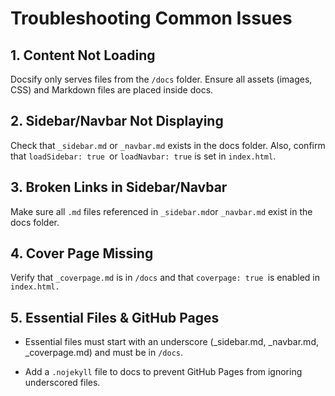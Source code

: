 # Troubleshooting Common Issues

## 1. Content Not Loading
   
Docsify only serves files from the `/docs` folder. Ensure all assets (images, CSS) and Markdown files are placed inside docs.

## 2. Sidebar/Navbar Not Displaying

Check that `_sidebar.md` or `_navbar.md` exists in the docs folder. Also, confirm that `loadSidebar: true `or `loadNavbar: true` is set in `index.html`.

## 3. Broken Links in Sidebar/Navbar

Make sure all `.md` files referenced in `_sidebar.md`or `_navbar.md` exist in the docs folder.

## 4. Cover Page Missing

Verify that `_coverpage.md` is in `/docs` and that `coverpage: true `is enabled in `index.html.`

## 5. Essential Files & GitHub Pages

- Essential files must start with an underscore (_sidebar.md, _navbar.md, _coverpage.md) and must be in `/docs`.
   
- Add a `.nojekyll` file to docs to prevent GitHub Pages from ignoring underscored files.